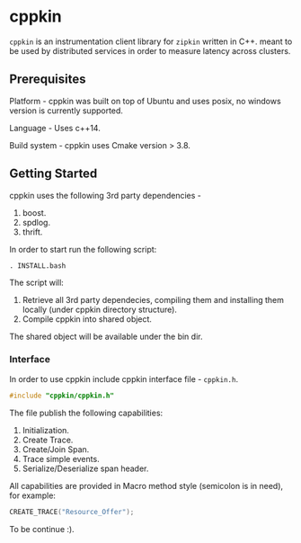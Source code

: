 # cppkin

`cppkin` is an instrumentation client library for `zipkin` written in C++.
meant to be used by distributed services in order to measure latency across clusters.

## Prerequisites
Platform - cppkin was built on top of Ubuntu and uses posix, no windows version is currently supported.

Language - Uses c++14.

Build system - cppkin uses Cmake version > 3.8.

## Getting Started

cppkin uses the following 3rd party dependencies -
1) boost.
2) spdlog.
3) thrift.

In order to start run the following script:
```
. INSTALL.bash
```
The script will:
1) Retrieve all 3rd party dependecies, compiling them and installing them locally (under cppkin directory structure).
2) Compile cppkin into shared object.

The shared object will be available under the bin dir.

### Interface

In order to use cppkin include cppkin interface file - `cppkin.h`.
```c++
#include "cppkin/cppkin.h"
```
The file publish the following capabilities:
1) Initialization.
2) Create Trace.
3) Create/Join Span.
4) Trace simple events.
5) Serialize/Deserialize span header.

All capabilities are provided in Macro method style (semicolon is in need), for example:
```c++
CREATE_TRACE("Resource_Offer");
```
To be continue :).
